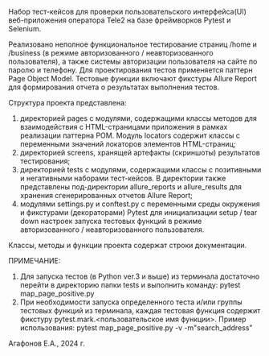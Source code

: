 Набор тест-кейсов для проверки пользовательского интерфейса(UI) веб-приложения оператора Tele2 на базе фреймворков 
Pytest и Selenium.


Реализовано неполное функциональное тестирование страниц /home и /business (в режиме авторизованного / неавторизованного 
пользователя), а также системы авторизации пользователя на сайте по паролю и телефону. Для проектирования тестов применяется 
паттерн Page Object Model. Тестовые функции включают фикстуры Allure Report для формирования отчета о результатах выполнения тестов.

Структура проекта представлена:
1) директорией pages с модулями, содержащими классы методов для взаимодействия с HTML-страницами приложения в рамках 
реализации паттерна POM. Модуль locators содержит классы с переменными значений локаторов элементов HTML-страниц; 
2) директорией screens, хранящей артефакты (скриншоты) результатов тестирования; 
3) директорией tests с модулями, содержащими классы с позитивными и негативными наборами тест-кейсов. В директории также
представлены под-директории allure_reports и allure_results для хранения сгенерированных отчетов Allure Report;
4) модулями settings.py и conftest.py с переменными среды окружения и фикстурами (декораторами) Pytest для 
инициализации setup / tear down настроек запуска тестовых функций в режиме авторизованного / неавторизованного пользователя.

Классы, методы и функции проекта содержат строки документации.

ПРИМЕЧАНИЕ:

1) Для запуска тестов (в Python ver.3 и выше) из терминала достаточно перейти в директорию папки tests и выполнить команду: 
pytest map_page_positive.py
2) При необходимости запуска определенного теста и/или группы тестовых функций из терминала, каждая тестовая функция 
содержит фикстуру pytest.mark.<пользовательское имя функции>.
Пример использования:
pytest map_page_positive.py -v -m"search_address"



Агафонов Е.А., 2024 г.
